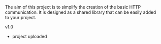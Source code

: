 The aim of this project is to simplify the creation of the basic HTTP communication.
It is designed as a shared library that can be easily added to your project.

v1.0
- project uploaded
